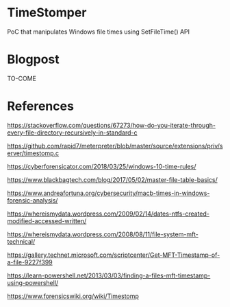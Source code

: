 # TimeStomper
PoC that manipulates Windows file times using SetFileTime() API

# Blogpost
TO-COME

# References
https://stackoverflow.com/questions/67273/how-do-you-iterate-through-every-file-directory-recursively-in-standard-c

https://github.com/rapid7/meterpreter/blob/master/source/extensions/priv/server/timestomp.c

https://cyberforensicator.com/2018/03/25/windows-10-time-rules/

https://www.blackbagtech.com/blog/2017/05/02/master-file-table-basics/

https://www.andreafortuna.org/cybersecurity/macb-times-in-windows-forensic-analysis/

https://whereismydata.wordpress.com/2009/02/14/dates-ntfs-created-modified-accessed-written/

https://whereismydata.wordpress.com/2008/08/11/file-system-mft-technical/

https://gallery.technet.microsoft.com/scriptcenter/Get-MFT-Timestamp-of-a-file-9227f399

https://learn-powershell.net/2013/03/03/finding-a-files-mft-timestamp-using-powershell/

https://www.forensicswiki.org/wiki/Timestomp
